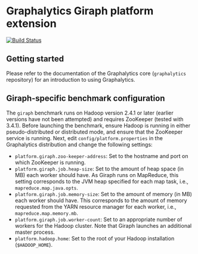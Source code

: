 # Graphalytics Giraph platform extension

[![Build Status](http://jenkins.tribler.org/buildStatus/icon?job=Graphalytics_Giraph_master_tester)](http://jenkins.tribler.org/job/Graphalytics_Giraph_master_tester/)

## Getting started

Please refer to the documentation of the Graphalytics core (`graphalytics` repository) for an introduction to using Graphalytics.


## Giraph-specific benchmark configuration

The `giraph` benchmark runs on Hadoop version 2.4.1 or later (earlier versions have not been attempted) and requires ZooKeeper (tested with 3.4.1). Before launching the benchmark, ensure Hadoop is running in either pseudo-distributed or distributed mode, and ensure that the ZooKeeper service is running. Next, edit `config/platform.properties` in the Graphalytics distribution and change the following settings:

 - `platform.giraph.zoo-keeper-address`: Set to the hostname and port on which ZooKeeper is running.
 - `platform.giraph.job.heap-size`: Set to the amount of heap space (in MB) each worker should have. As Giraph runs on MapReduce, this setting corresponds to the JVM heap specified for each map task, i.e., `mapreduce.map.java.opts`.
 - `platform.giraph.job.memory-size`: Set to the amount of memory (in MB) each worker should have. This corresponds to the amount of memory requested from the YARN resource manager for each worker, i.e., `mapreduce.map.memory.mb`.
 - `platform.giraph.job.worker-count`: Set to an appropriate number of workers for the Hadoop cluster. Note that Giraph launches an additional master process.
 - `platform.hadoop.home`: Set to the root of your Hadoop installation (`$HADOOP_HOME`).

